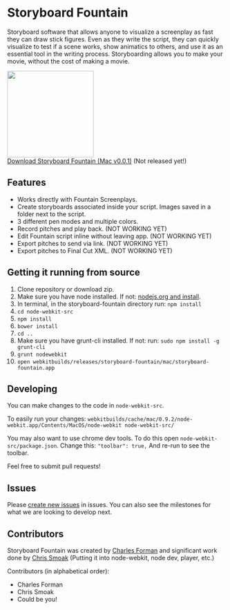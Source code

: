 # Storyboard Fountain

Storyboard software that allows anyone to visualize a screenplay as fast they can draw stick figures. Even as they write the script, they can quickly visualize to test if a scene works, show animatics to others, and use it as an essential tool in the writing process. Storyboarding allows you to make your movie, without the cost of making a movie.

[<img src="https://raw.githubusercontent.com/setpixel/storyboard-fountain/master/node-webkit-src/img/icon.png" width=200><br/>Download Storyboard Fountain (Mac v0.0.1)](http://www.serafdad.com/) (Not released yet!)

## Features

* Works directly with Fountain Screenplays.
* Create storyboards associated inside your script. Images saved in a folder next to the script.
* 3 different pen modes and multiple colors.
* Record pitches and play back. (NOT WORKING YET)
* Edit Fountain script inline without leaving app. (NOT WORKING YET)
* Export pitches to send via link. (NOT WORKING YET)
* Export pitches to Final Cut XML. (NOT WORKING YET)

## Getting it running from source

1. Clone repository or download zip.
2. Make sure you have node installed. If not: [nodejs.org and install](http://nodejs.org/).
3. In terminal, in the storyboard-fountain directory run: `npm install`
4. `cd node-webkit-src`
5. `npm install`
6. `bower install`
7. `cd ..`
8. Make sure you have grunt-cli installed. If not: run: `sudo npm install -g grunt-cli`
9. `grunt nodewebkit`
10. `open webkitbuilds/releases/storyboard-fountain/mac/storyboard-fountain.app`

## Developing 

You can make changes to the code in `node-webkit-src`. 

To easily run your changes: `webkitbuilds/cache/mac/0.9.2/node-webkit.app/Contents/MacOS/node-webkit node-webkit-src/`

You may also want to use chrome dev tools. To do this open `node-webkit-src/package.json`. Change this: `"toolbar": true,` And re-run to see the toolbar.

Feel free to submit pull requests!

## Issues

Please [create new issues](https://github.com/setpixel/storyboard-fountain/issues/new) in issues. You can also see the milestones for what we are looking to develop next.

## Contributors

Storyboard Fountain was created by [Charles Forman](http://setpixel.com/) and significant work done by [Chris Smoak](https://github.com/cesmoak) (Putting it into node-webkit, node dev, player, etc.)

Contributors (in alphabetical order):
* Charles Forman
* Chris Smoak
* Could be you! 

